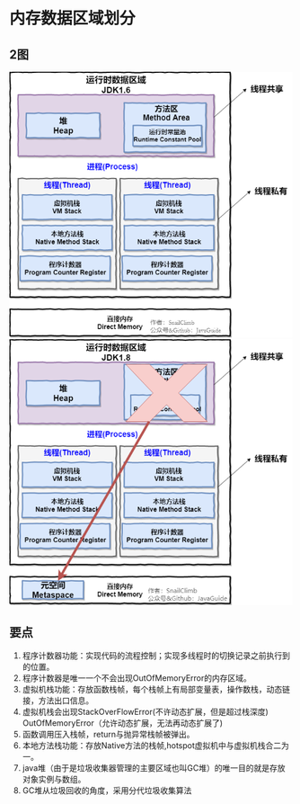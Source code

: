 # 内存数据区域划分
## 2图
![title](https://raw.githubusercontent.com/bk201sama/imagesBD/master/gitnote/2020/02/26/JVM%E8%BF%90%E8%A1%8C%E6%97%B6%E6%95%B0%E6%8D%AE%E5%8C%BA%E5%9F%9F-1582700740491.png)![title](https://raw.githubusercontent.com/bk201sama/imagesBD/master/gitnote/2020/02/26/2019-3Java%E8%BF%90%E8%A1%8C%E6%97%B6%E6%95%B0%E6%8D%AE%E5%8C%BA%E5%9F%9FJDK1.8-1582700751066.png)
## 要点
1. 程序计数器功能：实现代码的流程控制；实现多线程时的切换记录之前执行到的位置。
2. 程序计数器是唯一一个不会出现OutOfMemoryError的内存区域。
3. 虚拟机栈功能：存放函数栈帧，每个栈帧上有局部变量表，操作数栈，动态链接，方法出口信息。
4. 虚拟机栈会出现StackOverFlowError(不许动态扩展，但是超过栈深度)
OutOfMemoryError（允许动态扩展，无法再动态扩展了)
5. 函数调用压入栈帧，return与抛异常栈帧被弹出。
6. 本地方法栈功能：存放Native方法的栈帧,hotspot虚拟机中与虚拟机栈合二为一。
7. java堆（由于是垃圾收集器管理的主要区域也叫GC堆）的唯一目的就是存放对象实例与数组。
8. GC堆从垃圾回收的角度，采用分代垃圾收集算法

